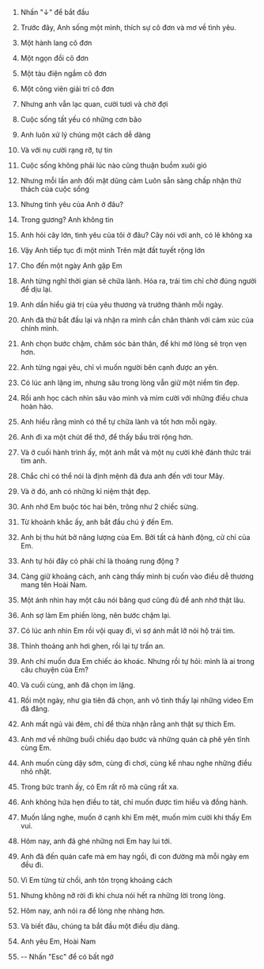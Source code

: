 1. Nhấn "↓" để bắt đầu

2. Trước đây, Anh sống một mình, thích sự cô đơn và mơ về tình yêu.

3. Một hành lang cô đơn

4. Một ngọn đồi cô đơn

5. Một tàu điện ngầm cô đơn

6. Một công viên giải trí cô đơn

7. Nhưng anh vẫn lạc quan, cười tươi và chờ đợi

8. Cuộc sống tất yếu có những cơn bão

9. Anh luôn xử lý chúng một cách dễ dàng

10. Và với nụ cười rạng rỡ, tự tin

11. Cuộc sống không phải lúc nào cũng thuận buồm xuôi gió

12. Nhưng mỗi lần anh đối mặt dũng cảm
Luôn sẵn sàng chấp nhận thử thách của cuộc sống

13. Nhưng tình yêu của Anh ở đâu?

14. Trong gương? Anh không tin

15. Anh hỏi cây lớn, tình yêu của tôi ở đâu?
Cây nói với anh, có lẽ không xa

16. Vậy Anh tiếp tục đi một mình
Trên mặt đất tuyết rộng lớn

17. Cho đến một ngày Anh gặp Em

18. Anh từng nghĩ thời gian sẽ chữa lành. Hóa ra, trái tim chỉ chờ đúng người để dịu lại.

19. Anh dần hiểu giá trị của yêu thương và trưởng thành mỗi ngày.

20. Anh đã thử bắt đầu lại và nhận ra mình cần chân thành với cảm xúc của chính mình.

21. Anh chọn bước chậm, chăm sóc bản thân, để khi mở lòng sẽ trọn vẹn hơn.

22. Anh từng ngại yêu, chỉ vì muốn người bên cạnh được an yên.

23. Có lúc anh lặng im, nhưng sâu trong lòng vẫn giữ một niềm tin đẹp.

24. Rồi anh học cách nhìn sâu vào mình và mỉm cười với những điều chưa hoàn hảo.

25. Anh hiểu rằng mình có thể tự chữa lành và tốt hơn mỗi ngày.

26. Anh đi xa một chút để thở, để thấy bầu trời rộng hơn.

27. Và ở cuối hành trình ấy, một ánh mắt và một nụ cười khẽ đánh thức trái tim anh.

28. Chắc chỉ có thể nói là định mệnh đã đưa anh đến với tour Mây.

29. Và ở đó, anh có những kỉ niệm thật đẹp.

30. Anh nhớ Em buộc tóc hai bên, trông như 2 chiếc sừng.

31. Từ khoảnh khắc ấy, anh bắt đầu chú ý đến Em.

32. Anh bị thu hút bở năng lượng của Em. Bởi tất cả hành động, cử chỉ của  Em.

33. Anh tự hỏi đây có phải chỉ là thoáng rung động ?

34. Càng giữ khoảng cách, anh càng thấy mình bị cuốn vào điều dễ thương mang tên Hoài Nam.

35. Một ánh nhìn hay một câu nói bâng quơ cũng đủ để anh nhớ thật lâu.

36. Anh sợ làm Em phiền lòng, nên bước chậm lại.

37. Có lúc anh nhìn Em rồi vội quay đi, vì sợ ánh mắt lỡ nói hộ trái tim.

38. Thỉnh thoảng anh hơi ghen, rồi lại tự trấn an.

39. Anh chỉ muốn đưa Em chiếc áo khoác. Nhưng rồi tự hỏi: mình là ai trong câu chuyện của Em?

40. Và cuối cùng, anh đã chọn im lặng.

41. Rồi một ngày, như gia tiên đã chọn, anh vô tình thấy lại những video  Em đã đăng.

42. Anh mất ngủ vài đêm, chỉ để thừa nhận rằng anh thật sự thích Em.

43. Anh mơ về những buổi chiều dạo bước và những quán cà phê yên tĩnh cùng Em.

44. Anh muốn cùng dậy sớm, cùng đi chơi, cùng kể nhau nghe những điều nhỏ nhặt.

45. Trong bức tranh ấy, có Em rất rõ mà cũng rất xa.

46. Anh không hứa hẹn điều to tát, chỉ muốn được tìm hiểu và đồng hành.

47. Muốn lắng nghe, muốn ở cạnh khi Em mệt, muốn mỉm cười khi thấy Em vui.

48. Hôm nay, anh đã ghé những nơi Em hay lui tới.

49. Anh đã đến quán cafe mà em hay ngồi, đi con đường mà mỗi ngày em đều đi.

50. Vì Em từng từ chối, anh tôn trọng khoảng cách

51. Nhưng không nỡ rời đi khi chưa nói hết ra những lời trong lòng.

52. Hôm nay, anh nói ra để lòng nhẹ nhàng hơn.

53. Và biết đâu, chúng ta bắt đầu một điều dịu dàng.

54. Anh yêu Em, Hoài Nam

55. -- Nhấn "Esc" để có bất ngờ
